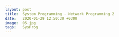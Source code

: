 ```yaml
---
layout: post
title:  System Programming - Network Programming 2
date:   2020-01-29 12:50:30 +0300
image:  05.jpg
tags:   SysProg
---
```

